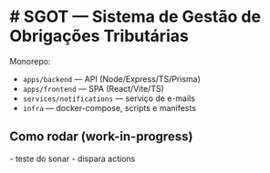 # # SGOT — Sistema de Gestão de Obrigações Tributárias

Monorepo:
- `apps/backend` — API (Node/Express/TS/Prisma)
- `apps/frontend` — SPA (React/Vite/TS)
- `services/notifications` — serviço de e-mails
- `infra` — docker-compose, scripts e manifests

## Como rodar (work-in-progress)
-   t e s t e   d o   s o n a r  
 -   d i s p a r a   a c t i o n s  
 